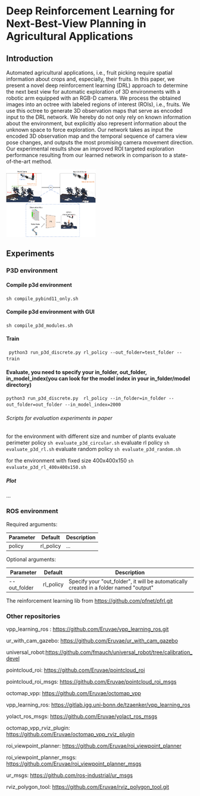 # Deep Reinforcement Learning for Next-Best-View Planning in Agricultural Applications

## Introduction

Automated agricultural applications, i.e., fruit picking require spatial information about crops and, especially, their
fruits. In this paper, we present a novel deep reinforcement learning (DRL) approach to determine the next best view for
automatic exploration of 3D environments with a robotic arm equipped with an RGB-D camera. We process the obtained
images into an octree with labeled regions of interest (ROIs), i.e., fruits. We use this octree to generate 3D
observation maps that serve as encoded input to the DRL network. We hereby do not only rely on known information about
the environment, but explicitly also represent information about the unknown space to force exploration. Our network
takes as input the encoded 3D observation map and the temporal sequence of camera view pose changes, and outputs the
most promising camera movement direction. Our experimental results show an improved ROI targeted exploration performance
resulting from our learned network in comparison to a state-of-the-art method.

<img height="180" src="introduction.png" width="240"/>

## Experiments

### P3D environment

#### Compile p3d environment

```sh compile_pybind11_only.sh```

#### Compile p3d environment with GUI

```sh compile_p3d_modules.sh```

#### Train

``` python3 run_p3d_discrete.py rl_policy --out_folder=test_folder --train```

#### Evaluate, you need to specify your in_folder, out_folder, in_model_index(you can look for the model index in your in_folder/model directory)

```python3 run_p3d_discrete.py  rl_policy --in_folder=in_folder --out_folder=out_folder --in_model_index=2000```

###### Scripts for evaluation experiments in paper
for the environment with different size and number of plants
    evaluate perimeter policy 
```sh evaluate_p3d_circular.sh```
    evaluate rl policy 
```sh evaluate_p3d_rl.sh```
    evaluate random policy
```sh evaluate_p3d_random.sh```

for the environment with fixed size 400x400x150
```sh evaluate_p3d_rl_400x400x150.sh```

##### Plot

...
### ROS environment

Required arguments:

| Parameter     | Default      | Description     |
| ------------- | ------------- | -------- |
| policy        | rl_policy     |  ... |

Optional arguments:

| Parameter     | Default      | Description     |
| ------------- | ------------- | -------- |
| --out_folder        | rl_policy     |  Specify your "out_folder", it will be automatically created in a folder named "output" |

The reinforcement learning lib from https://github.com/pfnet/pfrl.git

### Other repositories

vpp_learning_ros : https://github.com/Eruvae/vpp_learning_ros.git

ur_with_cam_gazebo: https://github.com/Eruvae/ur_with_cam_gazebo

universal_robot:https://github.com/fmauch/universal_robot/tree/calibration_devel  

pointcloud_roi: https://github.com/Eruvae/pointcloud_roi

pointcloud_roi_msgs: https://github.com/Eruvae/pointcloud_roi_msgs

octomap_vpp: https://github.com/Eruvae/octomap_vpp

vpp_learning_ros: https://gitlab.igg.uni-bonn.de/tzaenker/vpp_learning_ros

yolact_ros_msgs: https://github.com/Eruvae/yolact_ros_msgs

octomap_vpp_rviz_plugin: https://github.com/Eruvae/octomap_vpp_rviz_plugin

roi_viewpoint_planner: https://github.com/Eruvae/roi_viewpoint_planner

roi_viewpoint_planner_msgs: https://github.com/Eruvae/roi_viewpoint_planner_msgs

ur_msgs: https://github.com/ros-industrial/ur_msgs

rviz_polygon_tool: https://github.com/Eruvae/rviz_polygon_tool.git
